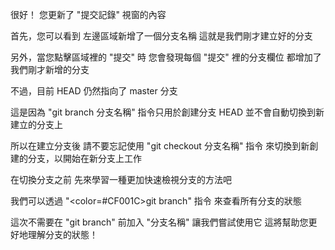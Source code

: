 很好！
您更新了 "提交記錄" 視窗的內容

首先，您可以看到
左邊區域新增了一個分支名稱
這就是我們剛才建立好的分支

另外，當您點擊區域裡的 "提交" 時
您會發現每個 "提交" 裡的分支欄位
都增加了我們剛才新增的分支

不過，目前 HEAD 仍然指向了 master 分支

這是因為 "git branch 分支名稱" 指令只用於創建分支
HEAD 並不會自動切換到新建立的分支上

所以在建立分支後
請不要忘記使用 "git checkout 分支名稱" 指令
來切換到新創建的分支，以開始在新分支上工作

在切換分支之前
先來學習一種更加快速檢視分支的方法吧

我們可以透過 "<color=#CF001C>git branch</color>" 指令
來查看所有分支的狀態

這次不需要在 "git branch" 前加入 "分支名稱"
讓我們嘗試使用它
這將幫助您更好地理解分支的狀態！



